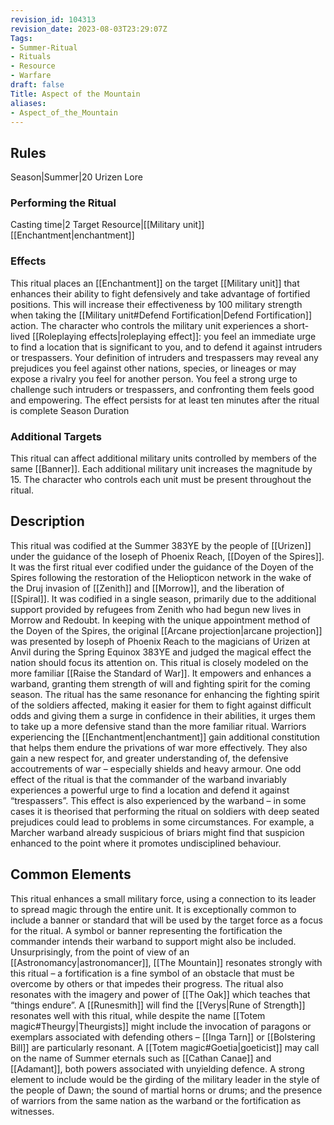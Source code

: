 ```yaml
---
revision_id: 104313
revision_date: 2023-08-03T23:29:07Z
Tags:
- Summer-Ritual
- Rituals
- Resource
- Warfare
draft: false
Title: Aspect of the Mountain
aliases:
- Aspect_of_the_Mountain
---
```

## Rules
Season|Summer|20
Urizen Lore
### Performing the Ritual
Casting time|2 Target Resource|[[Military unit]]
[[Enchantment|enchantment]]
### Effects
This ritual places an [[Enchantment]] on the target [[Military unit]] that enhances their ability to fight defensively and take advantage of fortified positions. This will increase their effectiveness by 100 military strength when taking the [[Military unit#Defend Fortification|Defend Fortification]] action.
The character who controls the military unit experiences a short-lived [[Roleplaying effects|roleplaying effect]]: you feel an immediate urge to find a location that is significant to you, and to defend it against intruders or trespassers. Your definition of intruders and trespassers may reveal any prejudices you feel against other nations, species, or lineages or may expose a rivalry you feel for another person. You feel a strong urge to challenge such intruders or trespassers, and confronting them feels good and empowering. The effect persists for at least ten minutes after the ritual is complete
Season Duration
### Additional Targets
This ritual can affect additional military units controlled by members of the same [[Banner]]. Each additional military unit increases the magnitude by 15. The character who controls each unit must be present throughout the ritual.
## Description
This ritual was codified at the Summer 383YE by the people of [[Urizen]] under the guidance of the Ioseph of Phoenix Reach, [[Doyen of the Spires]]. It was the first ritual ever codified under the guidance of the Doyen of the Spires following the restoration of the Heliopticon network in the wake of the Druj invasion of [[Zenith]] and [[Morrow]], and the liberation of [[Spiral]]. It was codified in a single season, primarily due to the additional support provided by refugees from Zenith who had begun new lives in Morrow and Redoubt. In keeping with the unique appointment method of the Doyen of the Spires, the original [[Arcane projection|arcane projection]] was presented by Ioseph of Phoenix Reach to the magicians of Urizen at Anvil during the Spring Equinox 383YE and judged the magical effect the nation should focus its attention on.
This ritual is closely modeled on the more familiar [[Raise the Standard of War]]. It empowers and enhances a warband, granting them strength of will and fighting spirit for the coming season. The ritual has the same resonance for enhancing the fighting spirit of the soldiers affected, making it easier for them to fight against difficult odds and giving them a surge in confidence in their abilities, it urges them to take up a more defensive stand than the more familiar ritual. 
Warriors experiencing the [[Enchantment|enchantment]] gain additional constitution that helps them endure the privations of war more effectively. They also gain a new respect for, and greater understanding of, the defensive accoutrements of war – especially shields and heavy armour. One odd effect of the ritual is that the commander of the warband invariably experiences a powerful urge to find a location and defend it against “trespassers”. This effect is also experienced by the warband – in some cases it is theorised that performing the ritual on soldiers with deep seated prejudices could lead to problems in some circumstances. For example, a Marcher warband already suspicious of briars might find that suspicion enhanced to the point where it promotes undisciplined behaviour.
## Common Elements
This ritual enhances a small military force, using a connection to its leader to spread magic through the entire unit. It is exceptionally common to include a banner or standard that will be used by the target force as a focus for the ritual. A symbol or banner representing the fortification the commander intends their warband to support might also be included.
Unsurprisingly, from the point of view of an [[Astronomancy|astronomancer]], [[The Mountain]] resonates strongly with this ritual – a fortification is a fine symbol of an obstacle that must be overcome by others or that impedes their progress. The ritual also resonates with the imagery and power of [[The Oak]] which teaches that “things endure”. A [[Runesmith]] will find the [[Verys|Rune of Strength]] resonates well with this ritual, while despite the name [[Totem magic#Theurgy|Theurgists]] might include the invocation of paragons or exemplars associated with defending others – [[Inga Tarn]] or [[Bolstering Bill]] are particularly resonant. A [[Totem magic#Goetia|goeticist]] may call on the name of Summer eternals such as [[Cathan Canae]] and [[Adamant]], both powers associated with unyielding defence.
A strong element to include would be the girding of the military leader in the style of the people of Dawn; the sound of martial horns or drums; and the presence of warriors from the same nation as the warband or the fortification as witnesses.